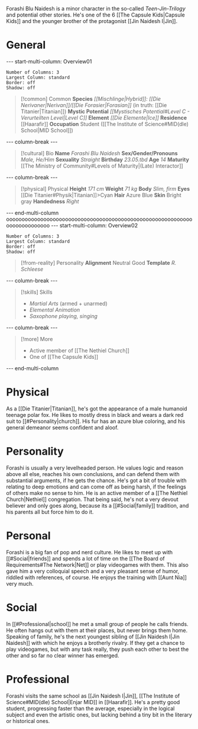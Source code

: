 Forashi Blu Naidesh is a minor character in the so-called *Teen-Jin-Trilogy* and potential other stories. He's one of the 6 [[The Capsule Kids|Capsule Kids]] and the younger brother of the protagonist [[Jin Naidesh I|Jin]].
# General
--- start-multi-column: Overview01
```column-settings
Number of Columns: 3
Largest Column: standard
Border: off
Shadow: off
```

>[!common] Common
> **Species**
> *[[Mischlinge|Hybrid]]: [[Die Nerivaner|Nerivan]]/[[Die Forasier|Forasian]]*
> (in truth: [[Die Titanier|Titanian]])
> **Mystic Potential**
> *[[Mystisches Potential#Level C - Verurteilten Level|Level C]]*
> **Element**
> *[[Die Elemente|Ice]]* 
> **Residence**
> [[Haarafir]]
> **Occupation**
> Student ([[The Institute of Science#MID(dle) School|MID School]])

--- column-break ---

>[!cultural] Bio
>**Name**
>*Forashi Blu Naidesh*
>**Sex/Gender/Pronouns**
>*Male, He/Him*
>**Sexuality**
>*Straight*
>**Birthday**
>*23.05.tbd*
>**Age**
>*14*
>**Maturity**
>[[The Ministry of Community#Levels of Maturity|(Late) Interactor]]

--- column-break ---

>[!physical] Physical
>**Height**
>*171 cm*
>**Weight**
>*71 kg*
>**Body**
>*Slim, firm*
>**Eyes**
>[[Die Titanier#Physik|Titanian]]>Cyan
>**Hair**
>Azure Blue
>**Skin**
>Bright gray
>**Handedness**
>*Right*

--- end-multi-column
oooooooooooooooooooooooooooooooooooooooooooooooooooooooooooooooooooooooooo
--- start-multi-column: Overview02

```column-settings
Number of Columns: 3
Largest Column: standard
Border: off
Shadow: off
```

>[!from-reality] Personality 
> **Alignment**
> Neutral Good
> **Template**
> *R. Schleese*

--- column-break ---

>[!skills] Skills
>- *Martial Arts* (armed + unarmed)
>- *Elemental Animation*
>- *Saxophone playing, singing* 

--- column-break ---

>[!more] More
>- Active member of [[The Nethiel Church]]
>- One of [[The Capsule Kids]]

--- end-multi-column
# Physical
As a [[Die Titanier|Titanian]], he's got the appearance of a male humanoid teenage polar fox. He likes to mostly dress in black and wears a dark red suit to [[#Personality|church]]. His fur has an azure blue coloring, and his general demeanor seems confident and aloof. 
# Personality
Forashi is usually a very levelheaded person. He values logic and reason above all else, reaches his own conclusions, and can defend them with substantial arguments, if he gets the chance. He's got a bit of trouble with relating to deep emotions and can come off as being harsh, if the feelings of others make no sense to him.
He is an active member of a [[The Nethiel Church|Nethiel]] congregation. That being said, he's not a very devout believer and only goes along, because its a [[#Social|family]] tradition, and his parents all but force him to do it.
# Personal
Forashi is a big fan of pop and nerd culture. He likes to meet up with [[#Social|friends]] and spends a lot of time on the [[The Board of Requirements#The Network|Net]] or play videogames with them. This also gave him a very colloquial speech and a very pleasant sense of humor, riddled with references, of course.
He enjoys the training with [[Aunt Nia]] very much.
# Social
In [[#Professional|school]] he met a small group of people he calls friends. He often hangs out with them at their places, but never brings them home. Speaking of family, he's the next youngest sibling of [[Jin Naidesh I|Jin Naidesh]] with which he enjoys a brotherly rivalry. If they get a chance to play videogames, but with any task really, they push each other to best the other and so far no clear winner has emerged.
# Professional
Forashi visits the same school as [[Jin Naidesh I|Jin]], [[The Institute of Science#MID(dle) School|Enjar MID]] in [[Haarafir]]. He's a pretty good student, progressing faster than the average, especially in the logical subject and even the artistic ones, but lacking behind a tiny bit in the literary or historical ones.